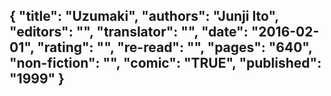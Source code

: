 {
 "title": "Uzumaki",
 "authors": "Junji Ito",
 "editors": "",
 "translator": "",
 "date": "2016-02-01",
 "rating": "",
 "re-read": "",
 "pages": "640",
 "non-fiction": "",
 "comic": "TRUE",
 "published": "1999"
}
---

